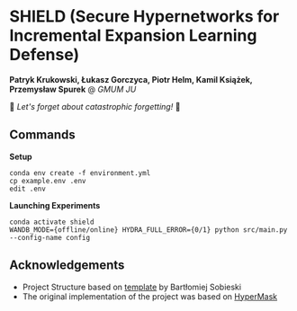 # SHIELD (Secure Hypernetworks for Incremental Expansion Learning Defense)

**Patryk Krukowski, Łukasz Gorczyca, Piotr Helm, Kamil Książek, Przemysław Spurek** @ *GMUM JU*

🚀 *Let's forget about catastrophic forgetting!* 🚀

## Commands
**Setup**
```
conda env create -f environment.yml
cp example.env .env
edit .env
```

**Launching Experiments**
```
conda activate shield
WANDB_MODE={offline/online} HYDRA_FULL_ERROR={0/1} python src/main.py --config-name config 
```

## Acknowledgements
- Project Structure based on [template](https://github.com/sobieskibj/templates/tree/master) by Bartłomiej Sobieski
- The original implementation of the project was based on [HyperMask](https://github.com/gmum/HyperMask)
